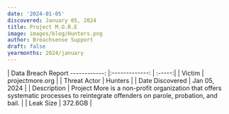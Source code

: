 ```yaml
---
date: '2024-01-05'
discovered: January 05, 2024
title: Project M.O.R.E
image: images/blog/Hunters.png
author: Breachsense Support
draft: false
yearmonths: 2024/january
---
```



| Data Breach Report
------------:     |:-------------:    | :-----:|
| Victim      | projectmore.org      | 
| Threat Actor      | Hunters      | 
| Date Discovered      | Jan 05, 2024      | 
| Description      | Project More is a non-profit organization that offers systematic processes to reintegrate offenders on parole, probation, and bail.      | 
| Leak Size      | 372.6GB      | 


